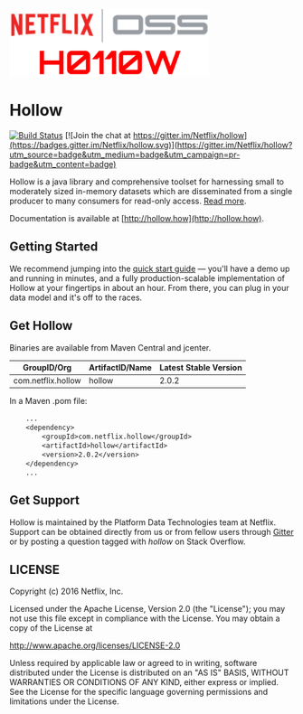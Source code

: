 ![Hollow Logo](logo.png)

# Hollow

[![Build Status](https://travis-ci.org/Netflix/hollow.svg?branch=master)](https://travis-ci.org/Netflix/hollow)
[![Join the chat at https://gitter.im/Netflix/hollow](https://badges.gitter.im/Netflix/hollow.svg)](https://gitter.im/Netflix/hollow?utm_source=badge&utm_medium=badge&utm_campaign=pr-badge&utm_content=badge)

Hollow is a java library and comprehensive toolset for harnessing small to moderately sized in-memory datasets which are disseminated from a single producer to many consumers for read-only access.  [Read more](http://techblog.netflix.com/2016/12/netflixoss-announcing-hollow.html).

Documentation is available at [http://hollow.how](http://hollow.how).  

## Getting Started

We recommend jumping into the [quick start guide](http://hollow.how/quick-start) — you'll have a demo up and running in minutes, and a fully production-scalable implementation of Hollow at your fingertips in about an hour.  From there, you can plug in your data model and it's off to the races.

## Get Hollow

Binaries are available from Maven Central and jcenter.

|GroupID/Org|ArtifactID/Name|Latest Stable Version|
|-----------|---------------|---------------------|
|com.netflix.hollow|hollow|2.0.2|

In a Maven .pom file:

        ...
        <dependency>
        	<groupId>com.netflix.hollow</groupId>
        	<artifactId>hollow</artifactId>
        	<version>2.0.2</version>
        </dependency>
        ...

## Get Support

Hollow is maintained by the Platform Data Technologies team at Netflix.  Support can be obtained directly from us or from fellow users through [Gitter](https://gitter.im/Netflix/hollow) or by posting a question tagged with _hollow_ on Stack Overflow.

## LICENSE

Copyright (c) 2016 Netflix, Inc.

Licensed under the Apache License, Version 2.0 (the "License");
you may not use this file except in compliance with the License.
You may obtain a copy of the License at

<http://www.apache.org/licenses/LICENSE-2.0>

Unless required by applicable law or agreed to in writing, software
distributed under the License is distributed on an "AS IS" BASIS,
WITHOUT WARRANTIES OR CONDITIONS OF ANY KIND, either express or implied.
See the License for the specific language governing permissions and
limitations under the License.
